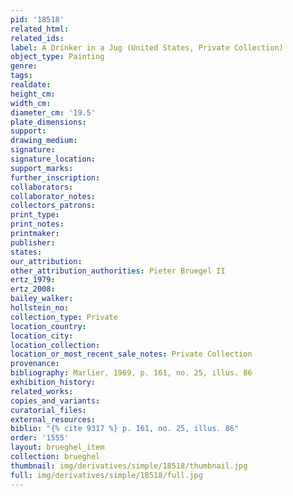 ```yaml
---
pid: '18518'
related_html: 
related_ids: 
label: A Drinker in a Jug (United States, Private Collection)
object_type: Painting
genre: 
tags: 
realdate: 
height_cm: 
width_cm: 
diameter_cm: '19.5'
plate_dimensions: 
support: 
drawing_medium: 
signature: 
signature_location: 
support_marks: 
further_inscription: 
collaborators: 
collaborator_notes: 
collectors_patrons: 
print_type: 
print_notes: 
printmaker: 
publisher: 
states: 
our_attribution: 
other_attribution_authorities: Pieter Bruegel II
ertz_1979: 
ertz_2008: 
bailey_walker: 
hollstein_no: 
collection_type: Private
location_country: 
location_city: 
location_collection: 
location_or_most_recent_sale_notes: Private Collection
provenance: 
bibliography: Marlier, 1969, p. 161, no. 25, illus. 86
exhibition_history: 
related_works: 
copies_and_variants: 
curatorial_files: 
external_resources: 
biblio: "{% cite 9317 %} p. 161, no. 25, illus. 86"
order: '1555'
layout: brueghel_item
collection: brueghel
thumbnail: img/derivatives/simple/18518/thumbnail.jpg
full: img/derivatives/simple/18518/full.jpg
---
```

